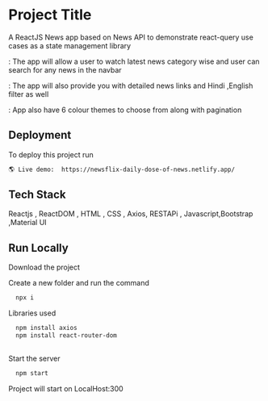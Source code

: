 
# Project Title


A  ReactJS News app based on News API to demonstrate react-query use cases as a state management library

: The app will allow a user to watch latest news category wise and user can search for any news in the navbar           

: The app will also provide you with detailed news links and Hindi ,English filter as well

:  App also have 6 colour themes to choose from along with pagination 

## Deployment

To deploy this project run

```bash
🌎 Live demo:  https://newsflix-daily-dose-of-news.netlify.app/
```


## Tech Stack

Reactjs , ReactDOM , HTML , CSS , Axios, RESTAPi , Javascript,Bootstrap ,Material UI 



## Run Locally

Download the project



Create a new folder  and run the command

```bash
  npx i
```


 Libraries used

```bash
  npm install axios
  npm install react-router-dom
  
```

Start the server

```bash
  npm start
```
Project will start on LocalHost:300


